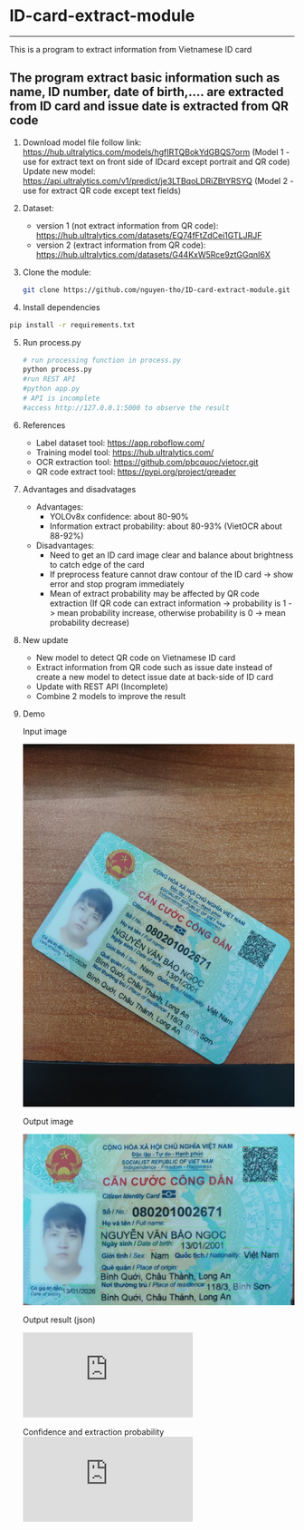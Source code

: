 # ID-card-extract-module
-------------------------------------------------------------------------------------------------------------------------------------------------------------------------------
This is a program to extract information from Vietnamese ID card

The program extract basic information such as name, ID number, date of birth,.... are extracted from ID card and issue date is extracted from QR code
-------------------------------------------------------------------------------------------------------------------------------------------------------------------------------
1. Download model file follow link: https://hub.ultralytics.com/models/hgfIRTQBokYdGBQS7orm (Model 1 - use for extract text on front side of IDcard except portrait and QR code) 
   Update new model: https://api.ultralytics.com/v1/predict/je3LTBqoLDRiZBtYRSYQ (Model 2 - use for extract QR code except text fields)
   
2. Dataset:
   - version 1 (not extract information from QR code): https://hub.ultralytics.com/datasets/EQ74fFtZdCei1GTLJRJF
   - version 2 (extract information from QR code): https://hub.ultralytics.com/datasets/G44KxW5Rce9ztGGqnI6X
3. Clone the module:
   ```sh
   git clone https://github.com/nguyen-tho/ID-card-extract-module.git
   ```
4. Install dependencies
 ```sh
 pip install -r requirements.txt
 ```   
5. Run process.py
   ```sh
   # run processing function in process.py
   python process.py
   #run REST API
   #python app.py
   # API is incomplete 
   #access http://127.0.0.1:5000 to observe the result
   ```

6. References
   - Label dataset tool: https://app.roboflow.com/
   - Training model tool: https://hub.ultralytics.com/
   - OCR extraction tool: https://github.com/pbcquoc/vietocr.git
   - QR code extract tool: https://pypi.org/project/qreader

7. Advantages and disadvatages
   - Advantages:
     * YOLOv8x confidence: about 80-90%
     * Information extract probability: about 80-93% (VietOCR about 88-92%)
   - Disadvantages:
     * Need to get an ID card image clear and balance about brightness to catch edge of the card
     * If preprocess feature cannot draw contour of the ID card -> show error and stop program immediately
     * Mean of extract probability may be affected by QR code extraction (If QR code can extract information -> probability is 1 -> mean probability increase, otherwise probability is 0 -> mean probability decrease)
8. New update
   - New model to detect QR code on Vietnamese ID card
   - Extract information from QR code such as issue date instead of create a new model to detect issue date at back-side of ID card
   - Update with REST API (Incomplete)
   - Combine 2 models to improve the result
9. Demo

   Input image

   ![input](https://github.com/nguyen-tho/ID-card-extract-module/blob/main/input/cccd.jpg)

   Output image

   ![output](https://github.com/nguyen-tho/ID-card-extract-module/blob/main/output/ngoc/output.jpg)

   Output result (json)

   ![click here to show json](https://github.com/nguyen-tho/ID-card-extract-module/blob/main/output/ngoc/result.json)

   Confidence and extraction probability
  ![click here to show](https://github.com/nguyen-tho/ID-card-extract-module/blob/main/output/ngoc/prob.txt)
